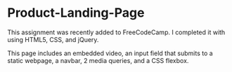 # Product-Landing-Page

This assignment was recently added to FreeCodeCamp. I completed it with using HTML5, CSS, and jQuery.

This page includes an embedded video, an input field that submits to a static webpage, a navbar, 2 media queries, and a CSS flexbox.
